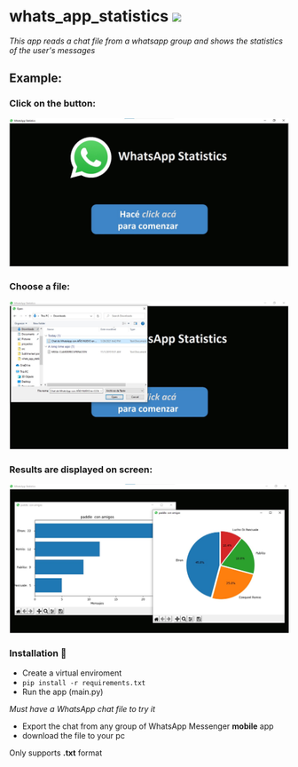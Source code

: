 # whats_app_statistics ![](images/favicon.ico)  

_This app reads a chat file from a whatsapp group and shows the statistics of the user's messages_


## Example:

### Click on the button:

![](images/example/main_screen.jpg)

### Choose a file:

![](images/example/choosing_file.jpg)

### Results are displayed on screen:

![](images/example/charts.jpg)


### Installation 🔧
 - Create a virtual enviroment
 - ```pip install -r requirements.txt```
 - Run the app (main.py)

_Must have a WhatsApp chat file to try it_

 - Export the chat from any group of WhatsApp Messenger **mobile** app
 - download the file to your pc

Only supports **.txt** format
